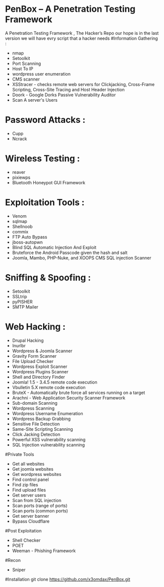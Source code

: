 # PenBox – A Penetration Testing Framework
A Penetration Testing Framework , The Hacker’s Repo our hope is in the last version we will have evry script that a hacker needs
#Information Gathering : 
+ nmap 
+ Setoolkit
+ Port Scanning
+ Host To IP
+ wordpress user enumeration
+ CMS scanner
+ XSStracer - checks remote web servers for Clickjacking, Cross-Frame Scripting, Cross-Site Tracing and Host Header Injection
+ Doork - Google Dorks Passive Vulnerability Auditor 
+ Scan A server's Users

# Password Attacks : 
+ Cupp 
+ Ncrack

# Wireless Testing : 
+ reaver 
+ pixiewps
+ Bluetooth Honeypot GUI Framework

# Exploitation Tools : 
+ Venom
+ sqlmap
+ Shellnoob
+ commix
+ FTP Auto Bypass
+ jboss-autopwn
+ Blind SQL Automatic Injection And Exploit
+ Bruteforce the Android Passcode given the hash and salt
+ Joomla, Mambo, PHP-Nuke, and XOOPS CMS SQL injection Scanner

# Sniffing & Spoofing : 
+ Setoolkit 
+ SSLtrip
+ pyPISHER
+ SMTP Mailer

# Web Hacking : 
+ Drupal Hacking 
+ Inurlbr
+ Wordpress & Joomla Scanner
+ Gravity Form Scanner
+ File Upload Checker
+ Wordpress Exploit Scanner
+ Wordpress Plugins Scanner
+ Shell and Directory Finder
+ Joomla! 1.5 - 3.4.5 remote code execution
+ Vbulletin 5.X remote code execution
+ BruteX - Automatically brute force all services running on a target
+ Arachni - Web Application Security Scanner Framework
+ Sub-domain Scanning
+ Wordpress Scanning
+ Wordpress Username Enumeration
+ Wordpress Backup Grabbing
+ Sensitive File Detection
+ Same-Site Scripting Scanning
+ Click Jacking Detection
+ Powerful XSS vulnerability scanning
+ SQL Injection vulnerability scanning

#Private Tools
+ Get all websites
+ Get joomla websites
+ Get wordpress websites
+ Find control panel
+ Find zip files
+ Find upload files
+ Get server users
+ Scan from SQL injection
+ Scan ports (range of ports)
+ Scan ports (common ports)
+ Get server banner
+ Bypass Cloudflare

#Post Exploitation
+ Shell Checker
+ POET
+ Weeman - Phishing Framework

#Recon
+ Sniper
 
#Installation
git clone https://github.com/x3omdax/PenBox.git 
